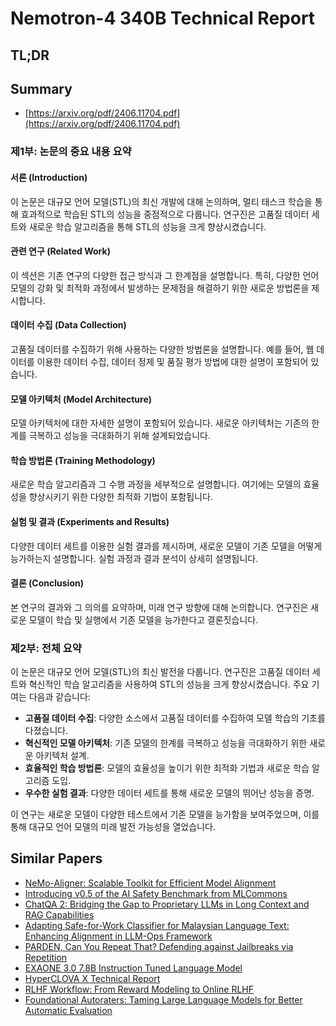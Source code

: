 # Nemotron-4 340B Technical Report
## TL;DR
## Summary
- [https://arxiv.org/pdf/2406.11704.pdf](https://arxiv.org/pdf/2406.11704.pdf)

### 제1부: 논문의 중요 내용 요약

#### 서론 (Introduction)
이 논문은 대규모 언어 모델(STL)의 최신 개발에 대해 논의하며, 멀티 태스크 학습을 통해 효과적으로 학습된 STL의 성능을 중점적으로 다룹니다. 연구진은 고품질 데이터 세트와 새로운 학습 알고리즘을 통해 STL의 성능을 크게 향상시켰습니다.

#### 관련 연구 (Related Work)
이 섹션은 기존 연구의 다양한 접근 방식과 그 한계점을 설명합니다. 특히, 다양한 언어 모델의 강화 및 최적화 과정에서 발생하는 문제점을 해결하기 위한 새로운 방법론을 제시합니다.

#### 데이터 수집 (Data Collection)
고품질 데이터를 수집하기 위해 사용하는 다양한 방법론을 설명합니다. 예를 들어, 웹 데이터를 이용한 데이터 수집, 데이터 정제 및 품질 평가 방법에 대한 설명이 포함되어 있습니다.

#### 모델 아키텍처 (Model Architecture)
모델 아키텍처에 대한 자세한 설명이 포함되어 있습니다. 새로운 아키텍처는 기존의 한계를 극복하고 성능을 극대화하기 위해 설계되었습니다.

#### 학습 방법론 (Training Methodology)
새로운 학습 알고리즘과 그 수행 과정을 세부적으로 설명합니다. 여기에는 모델의 효율성을 향상시키기 위한 다양한 최적화 기법이 포함됩니다.

#### 실험 및 결과 (Experiments and Results)
다양한 데이터 세트를 이용한 실험 결과를 제시하며, 새로운 모델이 기존 모델을 어떻게 능가하는지 설명합니다. 실험 과정과 결과 분석이 상세히 설명됩니다.

#### 결론 (Conclusion)
본 연구의 결과와 그 의의를 요약하며, 미래 연구 방향에 대해 논의합니다. 연구진은 새로운 모델이 학습 및 실행에서 기존 모델을 능가한다고 결론짓습니다.

### 제2부: 전체 요약

이 논문은 대규모 언어 모델(STL)의 최신 발전을 다룹니다. 연구진은 고품질 데이터 세트와 혁신적인 학습 알고리즘을 사용하여 STL의 성능을 크게 향상시켰습니다. 주요 기여는 다음과 같습니다:

- **고품질 데이터 수집**: 다양한 소스에서 고품질 데이터를 수집하여 모델 학습의 기초를 다졌습니다.
- **혁신적인 모델 아키텍처**: 기존 모델의 한계를 극복하고 성능을 극대화하기 위한 새로운 아키텍처 설계.
- **효율적인 학습 방법론**: 모델의 효율성을 높이기 위한 최적화 기법과 새로운 학습 알고리즘 도입.
- **우수한 실험 결과**: 다양한 데이터 세트를 통해 새로운 모델의 뛰어난 성능을 증명.

이 연구는 새로운 모델이 다양한 테스트에서 기존 모델을 능가함을 보여주었으며, 이를 통해 대규모 언어 모델의 미래 발전 가능성을 열었습니다.

## Similar Papers
- [NeMo-Aligner: Scalable Toolkit for Efficient Model Alignment](2405.01481.md)
- [Introducing v0.5 of the AI Safety Benchmark from MLCommons](2404.12241.md)
- [ChatQA 2: Bridging the Gap to Proprietary LLMs in Long Context and RAG Capabilities](2407.14482.md)
- [Adapting Safe-for-Work Classifier for Malaysian Language Text: Enhancing Alignment in LLM-Ops Framework](2407.20729.md)
- [PARDEN, Can You Repeat That? Defending against Jailbreaks via Repetition](2405.07932.md)
- [EXAONE 3.0 7.8B Instruction Tuned Language Model](2408.03541.md)
- [HyperCLOVA X Technical Report](2404.01954.md)
- [RLHF Workflow: From Reward Modeling to Online RLHF](2405.07863.md)
- [Foundational Autoraters: Taming Large Language Models for Better Automatic Evaluation](2407.10817.md)
